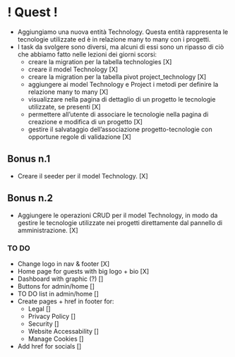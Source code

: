 # ! Quest ! #

- Aggiungiamo una nuova entità Technology. Questa entità rappresenta le tecnologie utilizzate ed è in relazione many to many con i progetti.
- I task da svolgere sono diversi, ma alcuni di essi sono un ripasso di ciò che abbiamo fatto nelle lezioni dei giorni scorsi:
    - creare la migration per la tabella technologies [X]
    - creare il model Technology [X]
    - creare la migration per la tabella pivot project_technology [X]
    - aggiungere ai model Technology e Project i metodi per definire la relazione many to many [X]
    - visualizzare nella pagina di dettaglio di un progetto le tecnologie utilizzate, se presenti [X]
    - permettere all’utente di associare le tecnologie nella pagina di creazione e modifica di un progetto [X]
    - gestire il salvataggio dell’associazione progetto-tecnologie con opportune regole di validazione [X]

## Bonus n.1 ##

- Creare il seeder per il model Technology. [X]

## Bonus n.2 ##

- Aggiungere le operazioni CRUD per il model Technology, in modo da gestire le tecnologie utilizzate nei progetti direttamente dal pannello di amministrazione. [X]

### TO DO ###

- Change logo in nav & footer [X]
- Home page for guests with big logo + bio [X]
- Dashboard with graphic (?) []
- Buttons for admin/home []
- TO DO list in admin/home []
- Create pages + href in footer for:
    - Legal []
    - Privacy Policy []
    - Security []
    - Website Accessability []
    - Manage Cookies []
- Add href for socials []